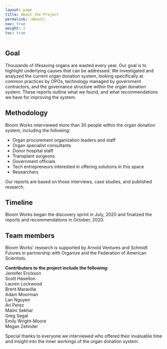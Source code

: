 ```yaml
---
layout: page
title: About the Project
permalink: /About/
nav: true
weight: 1
toc: true
---
```


## Goal

Thousands of lifesaving organs are wasted every year. Our goal is to highlight underlying causes that can be addressed. We investigated and analyzed the current organ donation system, looking specifically at common practices by OPOs, technology managed by government contractors, and the governance structure within the organ donation system. These reports outline what we found, and what recommendations we have for improving the system. 


## Methodology 

Bloom Works interviewed more than 30 people within the organ donation system, including the following: 


*   Organ procurement organization leaders and staff
*   Organ specialist consultants
*   Donor hospital staff
*   Transplant surgeons
*   Government officials
*   Tech entrepreneurs interested in offering solutions in this space
*   Researchers 

Our reports are based on those interviews, case studies, and published research. 


##  Timeline

Bloom Works began the discovery sprint in July, 2020 and finalized the reports and recommendations in October, 2020. 


## Team members 

Bloom Works’ research is supported by Arnold Ventures and Schmidt Futures in partnership with Organize and the Federation of American Scientists.

**Contributors to the project include the following:**   
Jennifer Erickson  
Scott Haselton   
Lauren Lockwood   
Brent Maravilla   
Adam Moorman  
Lan Nguyen  
Ari Perez  
Malini Sekhar  
Greg Segal   
Emily Wright-Moore  
Megan Zehnder  

Special thanks to everyone we interviewed who offered their invaluable time and insight into the inner workings of the organ donation system. 
